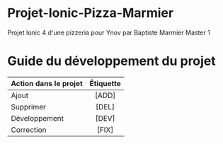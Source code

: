 # Projet-Ionic-Pizza-Marmier
Projet Ionic 4 d'une pizzeria pour Ynov par Baptiste Marmier Master 1


# Guide du développement du projet

| Action dans le projet |    Étiquette    |
| :---------------      |:---------------:|
| Ajout                 |      [ADD]      |
| Supprimer             |      [DEL]      |
| Développement         |      [DEV]      |
| Correction            |      [FIX]      |
